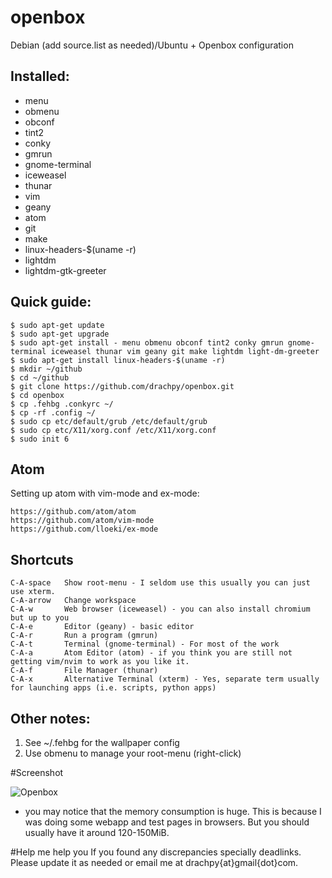 # openbox
Debian (add source.list as needed)/Ubuntu + Openbox configuration

Installed:
------------------
- menu
- obmenu
- obconf
- tint2
- conky
- gmrun
- gnome-terminal
- iceweasel
- thunar
- vim
- geany
- atom
- git
- make
- linux-headers-$(uname -r)
- lightdm
- lightdm-gtk-greeter


Quick guide:
------------------

    $ sudo apt-get update
    $ sudo apt-get upgrade
    $ sudo apt-get install - menu obmenu obconf tint2 conky gmrun gnome-terminal iceweasel thunar vim geany git make lightdm light-dm-greeter
    $ sudo apt-get install linux-headers-$(uname -r)
    $ mkdir ~/github
    $ cd ~/github
    $ git clone https://github.com/drachpy/openbox.git
    $ cd openbox
    $ cp .fehbg .conkyrc ~/
    $ cp -rf .config ~/
    $ sudo cp etc/default/grub /etc/default/grub
    $ sudo cp etc/X11/xorg.conf /etc/X11/xorg.conf
    $ sudo init 6

Atom
------------------
Setting up atom with vim-mode and ex-mode:

    https://github.com/atom/atom
    https://github.com/atom/vim-mode
    https://github.com/lloeki/ex-mode

Shortcuts
------------------

    C-A-space   Show root-menu - I seldom use this usually you can just use xterm.
    C-A-arrow   Change workspace
    C-A-w       Web browser (iceweasel) - you can also install chromium but up to you
    C-A-e       Editor (geany) - basic editor
    C-A-r       Run a program (gmrun)
    C-A-t       Terminal (gnome-terminal) - For most of the work
    C-A-a       Atom Editor (atom) - if you think you are still not getting vim/nvim to work as you like it.
    C-A-f       File Manager (thunar)
    C-A-x       Alternative Terminal (xterm) - Yes, separate term usually for launching apps (i.e. scripts, python apps)

Other notes:
------------------
1. See ~/.fehbg for the wallpaper config
2. Use obmenu to manage your root-menu (right-click)


#Screenshot

![Openbox](https://d13pix9kaak6wt.cloudfront.net/background/users/d/r/a/drachpy_1442820278_13.png "Openbox")

* you may notice that the memory consumption is huge. This is because I was doing some webapp and test pages in browsers. But you should usually have it around 120-150MiB.


#Help me help you
If you found any discrepancies specially deadlinks. Please update it as needed or email me at drachpy{at}gmail{dot}com.

